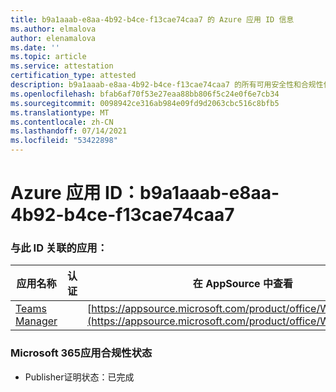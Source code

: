 ```yaml
---
title: b9a1aaab-e8aa-4b92-b4ce-f13cae74caa7 的 Azure 应用 ID 信息
ms.author: elmalova
author: elenamalova
ms.date: ''
ms.topic: article
ms.service: attestation
certification_type: attested
description: b9a1aaab-e8aa-4b92-b4ce-f13cae74caa7 的所有可用安全性和合规性信息。
ms.openlocfilehash: bfab6af70f53e27eaa88bb806f5c24e0f6e7cb34
ms.sourcegitcommit: 0098942ce316ab984e09fd9d2063cbc516c8bfb5
ms.translationtype: MT
ms.contentlocale: zh-CN
ms.lasthandoff: 07/14/2021
ms.locfileid: "53422898"
---
```

# <a name="azure-app-id-b9a1aaab-e8aa-4b92-b4ce-f13cae74caa7"></a>Azure 应用 ID：b9a1aaab-e8aa-4b92-b4ce-f13cae74caa7


### <a name="apps-associated-with-this-id"></a>与此 ID 关联的应用：
| **应用名称** | **认证** | **在 AppSource 中查看** |
|-|-|-|
| [Teams Manager](https://docs.microsoft.com/en-us/microsoft-365-app-certification/forward/WA200000764) |  | [https://appsource.microsoft.com/product/office/WA200000764](https://appsource.microsoft.com/product/office/WA200000764) |

### <a name="microsoft-365-app-compliance-status"></a>Microsoft 365应用合规性状态
- Publisher证明状态：已完成
